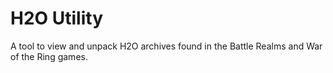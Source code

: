 # H2O Utility

A tool to view and unpack H2O archives found in the Battle Realms and War of the Ring games.